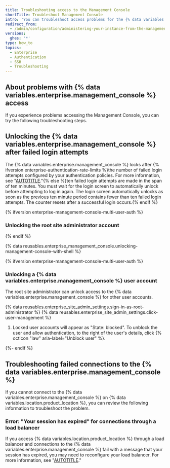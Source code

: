 ```yaml
---
title: Troubleshooting access to the Management Console
shortTitle: Troubleshoot Management Console
intro: 'You can troubleshoot access problems for the {% data variables.enterprise.management_console %}.'
redirect_from:
  - /admin/configuration/administering-your-instance-from-the-management-console/troubleshooting-access-to-the-management-console
versions:
  ghes: '*'
type: how_to
topics:
  - Enterprise
  - Authentication
  - SSH
  - Troubleshooting
---
```


## About problems with {% data variables.enterprise.management_console %} access

If you experience problems accessing the Management Console, you can try the following troubleshooting steps.

## Unlocking the {% data variables.enterprise.management_console %} after failed login attempts

The {% data variables.enterprise.management_console %} locks after {% ifversion enterprise-authentication-rate-limits %}the number of failed login attempts configured by your authentication policies. For more information, see "[AUTOTITLE](/admin/configuration/administering-your-instance-from-the-management-console/managing-access-to-the-management-console#configuring-rate-limits-for-authentication-to-the-management-console)."{% else %}ten failed login attempts are made in the span of ten minutes. You must wait for the login screen to automatically unlock before attempting to log in again. The login screen automatically unlocks as soon as the previous ten minute period contains fewer than ten failed login attempts. The counter resets after a successful login occurs.{% endif %}

{% ifversion enterprise-management-console-multi-user-auth %}

### Unlocking the root site administrator account

{% endif %}

{% data reusables.enterprise_management_console.unlocking-management-console-with-shell %}

{% ifversion enterprise-management-console-multi-user-auth %}

### Unlocking a {% data variables.enterprise.management_console %} user account

The root site administrator can unlock access to the {% data variables.enterprise.management_console %} for other user accounts.

{% data reusables.enterprise_site_admin_settings.sign-in-as-root-administrator %}
{% data reusables.enterprise_site_admin_settings.click-user-management %}
1. Locked user accounts will appear as "State: blocked". To unblock the user and allow authentication, to the right of the user's details, click {% octicon "law" aria-label="Unblock user" %}.

{%- endif %}

## Troubleshooting failed connections to the {% data variables.enterprise.management_console %}

If you cannot connect to the {% data variables.enterprise.management_console %} on {% data variables.location.product_location %}, you can review the following information to troubleshoot the problem.

### Error: "Your session has expired" for connections through a load balancer

If you access {% data variables.location.product_location %} through a load balancer and connections to the {% data variables.enterprise.management_console %} fail with a message that your session has expired, you may need to reconfigure your load balancer. For more information, see "[AUTOTITLE](/admin/configuration/configuring-network-settings/using-github-enterprise-server-with-a-load-balancer#error-your-session-has-expired-for-connections-to-the-management-console)."
